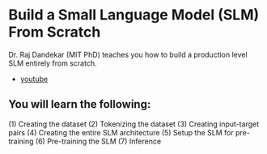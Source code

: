 # Build a Small Language Model (SLM) From Scratch

Dr. Raj Dandekar (MIT PhD) teaches you how to build a production level SLM entirely from scratch.

- [youtube](https://www.youtube.com/watch?v=pOFcwcwtv3k&ab_channel=Vizuara)

## You will learn the following:

(1) Creating the dataset
(2) Tokenizing the dataset
(3) Creating input-target pairs
(4) Creating the entire SLM architecture
(5) Setup the SLM for pre-training
(6) Pre-training the SLM
(7) Inference
